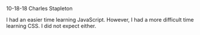 10-18-18 Charles Stapleton

I had an easier time learning JavaScript. However, I had a more difficult time learning CSS. I did not expect either.